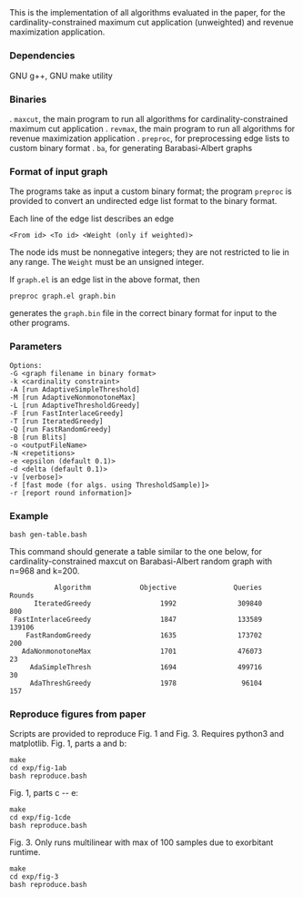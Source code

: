 ## 

This is the implementation of all algorithms evaluated in the paper,
for the cardinality-constrained maximum cut application (unweighted)
and revenue maximization application.

### Dependencies 
GNU g++, GNU make utility

### Binaries
. `maxcut`, the main program to run all algorithms for cardinality-constrained maximum cut application
. `revmax`, the main program to run all algorithms for revenue maximization application
. `preproc`, for preprocessing edge lists to custom binary format
. `ba`, for generating Barabasi-Albert graphs

### Format of input graph

The programs take as input a custom binary format; the program
`preproc` is provided to convert an undirected edge list format
to the binary format. 

Each line of the edge list describes an edge
```
<From id> <To id> <Weight (only if weighted)>
```
The node ids must be nonnegative integers; they are not restricted to lie in any range.
The `Weight` must be an unsigned integer.

If `graph.el` is an edge list in the above format, then
```
preproc graph.el graph.bin
```
generates the `graph.bin` file in the correct binary format for input to the other programs.

### Parameters
```
Options: 
-G <graph filename in binary format>
-k <cardinality constraint>
-A [run AdaptiveSimpleThreshold]
-M [run AdaptiveNonmonotoneMax]
-L [run AdaptiveThresholdGreedy]
-F [run FastInterlaceGreedy]
-T [run IteratedGreedy]
-Q [run FastRandomGreedy]
-B [run Blits]
-o <outputFileName>
-N <repetitions>
-e <epsilon (default 0.1)>
-d <delta (default 0.1)>
-v [verbose]>
-f [fast mode (for algs. using ThresholdSample)]>
-r [report round information]>
```
### Example
```
bash gen-table.bash
```
This command should generate a table similar to the one below,
for cardinality-constrained maxcut
on Barabasi-Albert random graph with n=968 and k=200.
```
           Algorithm            Objective              Queries               Rounds
      IteratedGreedy                 1992               309840                  800
 FastInterlaceGreedy                 1847               133589               139106
    FastRandomGreedy                 1635               173702                  200
   AdaNonmonotoneMax                 1701               476073                   23
     AdaSimpleThresh                 1694               499716                   30
     AdaThreshGreedy                 1978                96104                  157
```

### Reproduce figures from paper
Scripts are provided to reproduce Fig. 1 and Fig. 3. Requires python3 and matplotlib.
Fig. 1, parts a and b:
```
make
cd exp/fig-1ab
bash reproduce.bash
```

Fig. 1, parts c -- e:
```
make
cd exp/fig-1cde
bash reproduce.bash
```

Fig. 3. Only runs multilinear with max of 100 samples due to exorbitant runtime.
```
make
cd exp/fig-3
bash reproduce.bash
```


